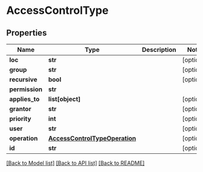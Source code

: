 # AccessControlType

## Properties
Name | Type | Description | Notes
------------ | ------------- | ------------- | -------------
**loc** | **str** |  | [optional] 
**group** | **str** |  | [optional] 
**recursive** | **bool** |  | [optional] 
**permission** | **str** |  | 
**applies_to** | **list[object]** |  | [optional] 
**grantor** | **str** |  | [optional] 
**priority** | **int** |  | [optional] 
**user** | **str** |  | [optional] 
**operation** | [**AccessControlTypeOperation**](AccessControlTypeOperation.md) |  | [optional] 
**id** | **str** |  | [optional] 

[[Back to Model list]](../README.md#documentation-for-models) [[Back to API list]](../README.md#documentation-for-api-endpoints) [[Back to README]](../README.md)



